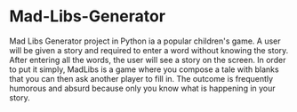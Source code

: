 # Mad-Libs-Generator

Mad Libs Generator project in Python ia a popular children's game. A user will be given a story and required to enter a word without knowing the story. After entering all the words, the user will see a story on the screen. In order to put it simply, MadLibs is a game where you compose a tale with blanks that you can then ask another player to fill in. The outcome is frequently humorous and absurd because only you know what is happening in your story.
